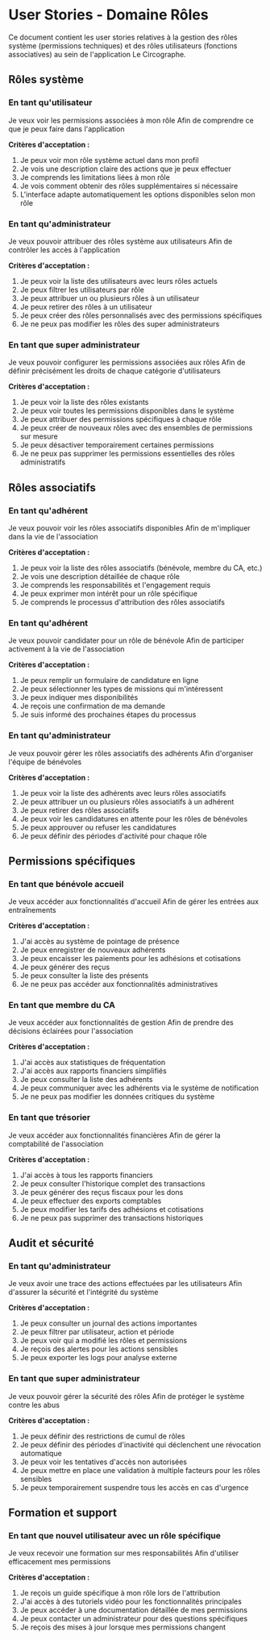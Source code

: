 # User Stories - Domaine Rôles

Ce document contient les user stories relatives à la gestion des rôles système (permissions techniques) et des rôles utilisateurs (fonctions associatives) au sein de l'application Le Circographe.

## Rôles système

### En tant qu'utilisateur
Je veux voir les permissions associées à mon rôle
Afin de comprendre ce que je peux faire dans l'application

**Critères d'acceptation :**
1. Je peux voir mon rôle système actuel dans mon profil
2. Je vois une description claire des actions que je peux effectuer
3. Je comprends les limitations liées à mon rôle
4. Je vois comment obtenir des rôles supplémentaires si nécessaire
5. L'interface adapte automatiquement les options disponibles selon mon rôle

### En tant qu'administrateur
Je veux pouvoir attribuer des rôles système aux utilisateurs
Afin de contrôler les accès à l'application

**Critères d'acceptation :**
1. Je peux voir la liste des utilisateurs avec leurs rôles actuels
2. Je peux filtrer les utilisateurs par rôle
3. Je peux attribuer un ou plusieurs rôles à un utilisateur
4. Je peux retirer des rôles à un utilisateur
5. Je peux créer des rôles personnalisés avec des permissions spécifiques
6. Je ne peux pas modifier les rôles des super administrateurs

### En tant que super administrateur
Je veux pouvoir configurer les permissions associées aux rôles
Afin de définir précisément les droits de chaque catégorie d'utilisateurs

**Critères d'acceptation :**
1. Je peux voir la liste des rôles existants
2. Je peux voir toutes les permissions disponibles dans le système
3. Je peux attribuer des permissions spécifiques à chaque rôle
4. Je peux créer de nouveaux rôles avec des ensembles de permissions sur mesure
5. Je peux désactiver temporairement certaines permissions
6. Je ne peux pas supprimer les permissions essentielles des rôles administratifs

## Rôles associatifs

### En tant qu'adhérent
Je veux pouvoir voir les rôles associatifs disponibles
Afin de m'impliquer dans la vie de l'association

**Critères d'acceptation :**
1. Je peux voir la liste des rôles associatifs (bénévole, membre du CA, etc.)
2. Je vois une description détaillée de chaque rôle
3. Je comprends les responsabilités et l'engagement requis
4. Je peux exprimer mon intérêt pour un rôle spécifique
5. Je comprends le processus d'attribution des rôles associatifs

### En tant qu'adhérent
Je veux pouvoir candidater pour un rôle de bénévole
Afin de participer activement à la vie de l'association

**Critères d'acceptation :**
1. Je peux remplir un formulaire de candidature en ligne
2. Je peux sélectionner les types de missions qui m'intéressent
3. Je peux indiquer mes disponibilités
4. Je reçois une confirmation de ma demande
5. Je suis informé des prochaines étapes du processus

### En tant qu'administrateur
Je veux pouvoir gérer les rôles associatifs des adhérents
Afin d'organiser l'équipe de bénévoles

**Critères d'acceptation :**
1. Je peux voir la liste des adhérents avec leurs rôles associatifs
2. Je peux attribuer un ou plusieurs rôles associatifs à un adhérent
3. Je peux retirer des rôles associatifs
4. Je peux voir les candidatures en attente pour les rôles de bénévoles
5. Je peux approuver ou refuser les candidatures
6. Je peux définir des périodes d'activité pour chaque rôle

## Permissions spécifiques

### En tant que bénévole accueil
Je veux accéder aux fonctionnalités d'accueil
Afin de gérer les entrées aux entraînements

**Critères d'acceptation :**
1. J'ai accès au système de pointage de présence
2. Je peux enregistrer de nouveaux adhérents
3. Je peux encaisser les paiements pour les adhésions et cotisations
4. Je peux générer des reçus
5. Je peux consulter la liste des présents
6. Je ne peux pas accéder aux fonctionnalités administratives

### En tant que membre du CA
Je veux accéder aux fonctionnalités de gestion
Afin de prendre des décisions éclairées pour l'association

**Critères d'acceptation :**
1. J'ai accès aux statistiques de fréquentation
2. J'ai accès aux rapports financiers simplifiés
3. Je peux consulter la liste des adhérents
4. Je peux communiquer avec les adhérents via le système de notification
5. Je ne peux pas modifier les données critiques du système

### En tant que trésorier
Je veux accéder aux fonctionnalités financières
Afin de gérer la comptabilité de l'association

**Critères d'acceptation :**
1. J'ai accès à tous les rapports financiers
2. Je peux consulter l'historique complet des transactions
3. Je peux générer des reçus fiscaux pour les dons
4. Je peux effectuer des exports comptables
5. Je peux modifier les tarifs des adhésions et cotisations
6. Je ne peux pas supprimer des transactions historiques

## Audit et sécurité

### En tant qu'administrateur
Je veux avoir une trace des actions effectuées par les utilisateurs
Afin d'assurer la sécurité et l'intégrité du système

**Critères d'acceptation :**
1. Je peux consulter un journal des actions importantes
2. Je peux filtrer par utilisateur, action et période
3. Je peux voir qui a modifié les rôles et permissions
4. Je reçois des alertes pour les actions sensibles
5. Je peux exporter les logs pour analyse externe

### En tant que super administrateur
Je veux pouvoir gérer la sécurité des rôles
Afin de protéger le système contre les abus

**Critères d'acceptation :**
1. Je peux définir des restrictions de cumul de rôles
2. Je peux définir des périodes d'inactivité qui déclenchent une révocation automatique
3. Je peux voir les tentatives d'accès non autorisées
4. Je peux mettre en place une validation à multiple facteurs pour les rôles sensibles
5. Je peux temporairement suspendre tous les accès en cas d'urgence

## Formation et support

### En tant que nouvel utilisateur avec un rôle spécifique
Je veux recevoir une formation sur mes responsabilités
Afin d'utiliser efficacement mes permissions

**Critères d'acceptation :**
1. Je reçois un guide spécifique à mon rôle lors de l'attribution
2. J'ai accès à des tutoriels vidéo pour les fonctionnalités principales
3. Je peux accéder à une documentation détaillée de mes permissions
4. Je peux contacter un administrateur pour des questions spécifiques
5. Je reçois des mises à jour lorsque mes permissions changent 